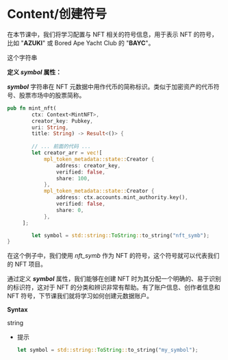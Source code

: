 # Content/**创建符号**

在本节课中，我们将学习配置与 NFT 相关的符号信息，用于表示 NFT 的符号，比如 "**AZUKI**" 或  Bored Ape Yacht Club 的 "**BAYC**"。

这个字符串

**定义 *symbol* 属性：**

***symbol*** 字符串在 NFT 元数据中用作代币的简称标识。类似于加密资产的代币符号、股票市场中的股票简称。

```rust
pub fn mint_nft(
        ctx: Context<MintNFT>,
        creator_key: Pubkey,
        uri: String,
        title: String) -> Result<()> {
        
		// ... 前面的代码 ...
		let creator_arr = vec![
            mpl_token_metadata::state::Creator {
                address: creator_key,
                verified: false,
                share: 100,
            },
            mpl_token_metadata::state::Creator {
                address: ctx.accounts.mint_authority.key(),
                verified: false,
                share: 0,
            },
     ];

		let symbol = std::string::ToString::to_string("nft_symb");
}
```

在这个例子中，我们使用 *nft_symb* 作为 NFT 的符号，这个符号就可以代表我们的 NFT 项目。

通过定义 ***symbol*** 属性，我们能够在创建 NFT 时为其分配一个明确的、易于识别的标识符，这对于 NFT 的分类和辨识非常有帮助。有了账户信息、创作者信息和 NFT 符号，下节课我们就将学习如何创建元数据账户。

**Syntax** 

string

- 提示
    
    ```rust
    let symbol = std::string::ToString::to_string("my_symbol");
    ```